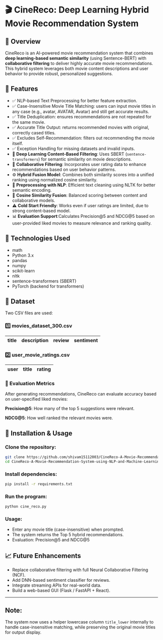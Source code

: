 # 🎬 CineReco: Deep Learning Hybrid Movie Recommendation System

## 📌 Overview
CineReco is an AI-powered movie recommendation system that combines **deep learning-based semantic similarity** (using Sentence-BERT) with **collaborative filtering** to deliver highly accurate movie recommendations. This hybrid system leverages both movie content descriptions and user behavior to provide robust, personalized suggestions.

## 🚀 Features

- ✅ NLP-based Text Preprocessing for better feature extraction.
- ✅ Case-Insensitive Movie Title Matching: users can input movie titles in any case (e.g., avatar, AVATAR, Avatar) and still get accurate results.
- ✅ Title Deduplication: ensures recommendations are not repeated for the same movie.
- ✅ Accurate Title Output: returns recommended movies with original, correctly cased titles.
- ✅ Excludes Self-Recommendation: filters out recommending the movie itself.
- ✅ Exception Handling for missing datasets and invalid inputs.
- 🔎 **Deep Learning Content-Based Filtering**: Uses SBERT (`sentence-transformers`) for semantic similarity on movie descriptions.
- 🤝 **Collaborative Filtering**: Incorporates user rating data to enhance recommendations based on user behavior patterns.
- ⚙ **Hybrid Fusion Model**: Combines both similarity scores into a unified ranking using normalized cosine similarity.
- 🔬 **Preprocessing with NLP**: Efficient text cleaning using NLTK for better semantic encoding.
- 🔢 **Cosine Similarity Fusion**: Balanced scoring between content and collaborative models.
- ⚠ **Cold Start Friendly**: Works even if user ratings are limited, due to strong content-based model.
- 📊 **Evaluation Support**:Calculates Precision@5 and NDCG@5 based on user-provided liked movies to measure relevance and ranking quality.



## 🔧 Technologies Used
- math
- Python 3.x
- pandas
- numpy
- scikit-learn
- nltk
- sentence-transformers (SBERT)
- PyTorch (backend for transformers)

## 📂 Dataset

Two CSV files are used:

### 1️⃣ movies_dataset_300.csv

| title | description | review | sentiment |
|-------|-------------|--------|-----------|

### 2️⃣ user_movie_ratings.csv
| user | title | rating |
|------|-------|--------|

### 🧪 Evaluation Metrics
After generating recommendations, CineReco can evaluate accuracy based on user-specified liked movies:

**Precision@5**: How many of the top 5 suggestions were relevant.

**NDCG@5**: How well ranked the relevant movies were.

## 📂 Installation & Usage

### Clone the repository:

```bash
git clone https://github.com/shivam15112003/CineReco-A-Movie-Recommendation-System-using-NLP-and-Machine-Learning.git
cd CineReco-A-Movie-Recommendation-System-using-NLP-and-Machine-Learning
```

### Install dependencies:

```bash
pip install -r requirements.txt
```

### Run the program:

```bash
python cine_reco.py
```

### Usage:

- Enter any movie title (case-insensitive) when prompted.
- The system returns the Top 5 hybrid recommendations.
- Evaluation: Precision@5 and NDCG@5

## 📈 Future Enhancements

- Replace collaborative filtering with full Neural Collaborative Filtering (NCF).
- Add DNN-based sentiment classifier for reviews.
- Integrate streaming APIs for real-world data.
- Build a web-based GUI (Flask / FastAPI + React).

---

## Note:

The system now uses a helper lowercase column `title_lower` internally to handle case-insensitive matching, while preserving the original movie titles for output display.

